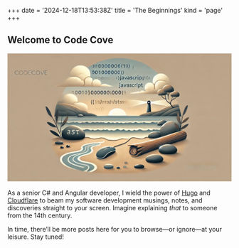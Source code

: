 +++
date = '2024-12-18T13:53:38Z'
title = 'The Beginnings'
kind = 'page'
+++
## Welcome to Code Cove

![Code Cove](codecove.webp)

As a senior C# and Angular developer, I wield the power of [Hugo](https://gohugo.io) and [Cloudflare](https://cloudflare.com) to beam my software development musings, notes, and discoveries straight to your screen. Imagine explaining *that* to someone from the 14th century.

In time, there’ll be more posts here for you to browse—or ignore—at your leisure. Stay tuned!
